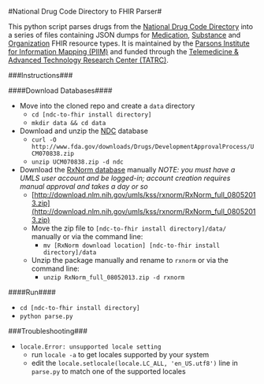 #National Drug Code Directory to FHIR Parser#

This python script parses drugs from the [National Drug Code Directory](http://www.fda.gov/Drugs/InformationOnDrugs/ucm142438.htm) into a series of files containing JSON dumps for [Medication](http://www.hl7.org/implement/standards/fhir/medication.html), [Substance](http://www.hl7.org/implement/standards/fhir/substance.html) and [Organization](http://www.hl7.org/implement/standards/fhir/organization.html) FHIR resource types. It is maintained by the [Parsons Institute for Information Mapping (PIIM)](http://piim.newschool.edu) and funded through the [Telemedicine & Advanced Technology Research Center (TATRC)](http://www.tatrc.org/).

###Instructions###

####Download Databases####
- Move into the cloned repo and create a `data` directory
  - `cd [ndc-to-fhir install directory]`
  - `mkdir data && cd data`
- Download and unzip the [NDC](http://www.fda.gov/Drugs/InformationOnDrugs/ucm142438.htm) database
  - `curl -O http://www.fda.gov/downloads/Drugs/DevelopmentApprovalProcess/UCM070838.zip`
  - `unzip UCM070838.zip -d ndc`
- Download the [RxNorm database](https://www.nlm.nih.gov/research/umls/rxnorm/docs/rxnormfiles.html) manually
  *NOTE: you must have a UMLS user account and be logged-in; account creation requires manual approval and takes a day or so*
  - [http://download.nlm.nih.gov/umls/kss/rxnorm/RxNorm_full_08052013.zip](http://download.nlm.nih.gov/umls/kss/rxnorm/RxNorm_full_08052013.zip)
  - Move the zip file to `[ndc-to-fhir install directory]/data/` manually or via the command line:
  	- `mv [RxNorm download location] [ndc-to-fhir install directory]/data`
  - Unzip the package manually and rename to `rxnorm` or via the command line:
     - `unzip RxNorm_full_08052013.zip -d rxnorm`

####Run####
- `cd [ndc-to-fhir install directory]`
- `python parse.py`

###Troubleshooting###
 - `locale.Error: unsupported locale setting`
    - run `locale -a` to get locales supported by your system
    - edit the `locale.setlocale(locale.LC_ALL, 'en_US.utf8')` line in `parse.py` to match one of the supported locales

